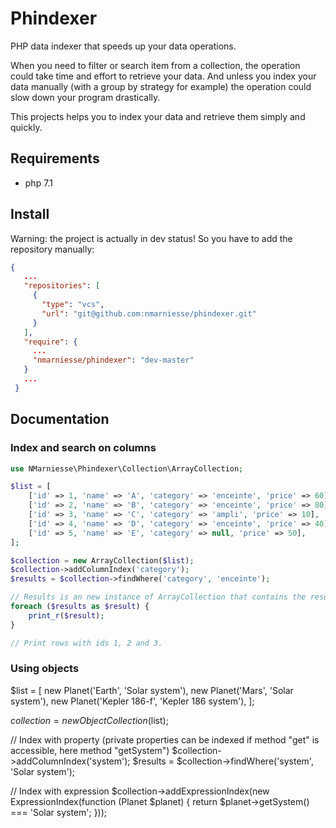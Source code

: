 # Phindexer

PHP data indexer that speeds up your data operations.  

When you need to filter or search item from a collection, the operation could take time and effort to
retrieve your data. And unless you index your data manually (with a group by strategy for example) the 
operation could slow down your program drastically.  

This projects helps you to index your data and retrieve them simply and quickly.  


## Requirements

- php 7.1


## Install

Warning: the project is actually in dev status! So you have to add the repository manually:

```json
{
   ...
   "repositories": [
     {
       "type": "vcs",
       "url": "git@github.com:nmarniesse/phindexer.git"
     }
   ],
   "require": {
     ...
     "nmarniesse/phindexer": "dev-master"
   }
   ...
 }
```


## Documentation

### Index and search on columns

```php
use NMarniesse\Phindexer\Collection\ArrayCollection;

$list = [
    ['id' => 1, 'name' => 'A', 'category' => 'enceinte', 'price' => 60],
    ['id' => 2, 'name' => 'B', 'category' => 'enceinte', 'price' => 80],
    ['id' => 3, 'name' => 'C', 'category' => 'ampli', 'price' => 10],
    ['id' => 4, 'name' => 'D', 'category' => 'enceinte', 'price' => 40],
    ['id' => 5, 'name' => 'E', 'category' => null, 'price' => 50],
];

$collection = new ArrayCollection($list);
$collection->addColumnIndex('category');
$results = $collection->findWhere('category', 'enceinte');

// Results is an new instance of ArrayCollection that contains the results
foreach ($results as $result) {
    print_r($result);
}

// Print rows with ids 1, 2 and 3.

```


### Using objects


$list = [
   new Planet('Earth', 'Solar system'),
   new Planet('Mars', 'Solar system'),
   new Planet('Kepler 186-f', 'Kepler 186 system'),
];

$collection = new ObjectCollection($list);

// Index with property (private properties can be indexed if method "get" is accessible, here method "getSystem")
$collection->addColumnIndex('system');
$results = $collection->findWhere('system', 'Solar system');

// Index with expression
$collection->addExpressionIndex(new ExpressionIndex(function (Planet $planet) {
    return $planet->getSystem() === 'Solar system';
}));

